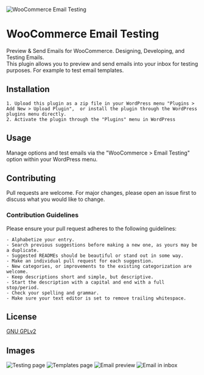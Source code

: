 ![WooCommerce Email Testing](https://s3.amazonaws.com/images.themes.email/wc-email-testing/banner-1544x500.png)

# WooCommerce Email Testing
Preview & Send Emails for WooCommerce. Designing, Developing, and Testing Emails.  
This plugin allows you to preview and send emails into your inbox for testing purposes. For example to test email templates.

## Installation

    1. Upload this plugin as a zip file in your WordPress menu "Plugins > Add New > Upload Plugin",  or install the plugin through the WordPress plugins menu directly.
    2. Activate the plugin through the "Plugins" menu in WordPress

## Usage
Manage options and test emails via the "WooCommerce > Email Testing" option within your WordPress menu.

## Contributing
Pull requests are welcome. For major changes, please open an issue first to discuss what you would like to change.

### Contribution Guidelines
Please ensure your pull request adheres to the following guidelines:

    - Alphabetize your entry.
    - Search previous suggestions before making a new one, as yours may be a duplicate.
    - Suggested READMEs should be beautiful or stand out in some way.
    - Make an individual pull request for each suggestion.
    - New categories, or improvements to the existing categorization are welcome.
    - Keep descriptions short and simple, but descriptive.
    - Start the description with a capital and end with a full stop/period.
    - Check your spelling and grammar.
    - Make sure your text editor is set to remove trailing whitespace.

## License
[GNU GPLv2](https://choosealicense.com/licenses/gpl-2.0/)

## Images
![Testing page](https://s3.amazonaws.com/images.themes.email/wc-email-testing/screenshot-1.png)
![Templates page](https://s3.amazonaws.com/images.themes.email/wc-email-testing/screenshot-2.png)
![Email preview](https://s3.amazonaws.com/images.themes.email/wc-email-testing/screenshot-3.png)
![Email in inbox](https://s3.amazonaws.com/images.themes.email/wc-email-testing/screenshot-4.png)